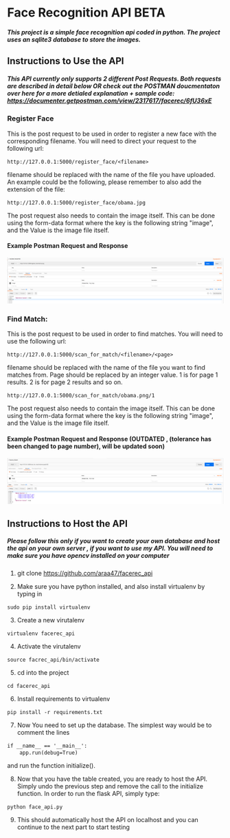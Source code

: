 # Face Recognition API BETA

##### This project is a simple face recognition api coded in python. The project uses an sqlite3 database to store the images. 


## Instructions to Use the API 


##### This API currently only supports 2 different Post Requests. Both requests are described in detail below OR check out the POSTMAN doucmentaton over here for a more detialed explanation + sample code: https://documenter.getpostman.com/view/2317617/facerec/6fU36xE

### Register Face

This is the post request to be used in order to register a new face with the corresponding filename.
You will need to direct your request to the following url:
```
http://127.0.0.1:5000/register_face/<filename>
```
filename should be replaced with the name of the file you have uploaded. An example could be the following, please remember to also add the extension of the file:
```
http://127.0.0.1:5000/register_face/obama.jpg
```

The post request also needs to contain the image itself. This can be done using the form-data format where the key is the following string "image", and the Value is the image file itself. 

#### Example Postman Request and Response
![Alt text](Facrec_register.png?raw=true "Example Postman Request and Response:")


### Find Match:

This is the post request to be used in order to find matches. You will need to use the following url:
```
http://127.0.0.1:5000/scan_for_match/<filename>/<page>

```
filename should be replaced with the name of the file you want to find matches from. Page should be replaced by an integer value. 1 is for page 1 results. 2 is for page 2 results and so on. 


```
http://127.0.0.1:5000/scan_for_match/obama.png/1
```

The post request also needs to contain the image itself. This can be done using the form-data format where the key is the following string "image", and the Value is the image file itself.

#### Example Postman Request and Response (OUTDATED , (tolerance has been changed to page number), will be updated soon)
![Alt text](Facerec_match.png?raw=true "Example Postman Request and Response:")


## Instructions to Host the API 

##### Please follow this only if you want to create your own database and host the api on your own server , if you want to use my API. You will need to make sure you have opencv installed on your computer 

1) git clone https://github.com/araa47/facerec_api

2) Make sure you have python installed, and also install virtualenv by typing in 

```
sudo pip install virtualenv
```
3) Create a new virutalenv 
```
virtualenv facerec_api
```
4) Activate the virutalenv
```
source facrec_api/bin/activate 
```
5) cd into the project
```
cd facerec_api
```
6) Install requirements to virtualenv 
```
pip install -r requirements.txt
```
7) Now You need to set up the database. The simplest way would be to comment the lines 

```
if __name__ == '__main__':
	app.run(debug=True)
```

and run the function initialize(). 

8) Now that you have the table created, you are ready to host the API. Simply undo the previous step and remove the call to the initialize function. In order to run the flask API, simply type:
```
python face_api.py
```

9) This should automatically host the API on localhost and you can continue to the next part to start testing 